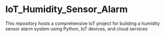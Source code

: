 # IoT_Humidity_Sensor_Alarm
This repository hosts a comprehensive IoT project for building a humidity sensor alarm system using Python, IoT devices, and cloud services

